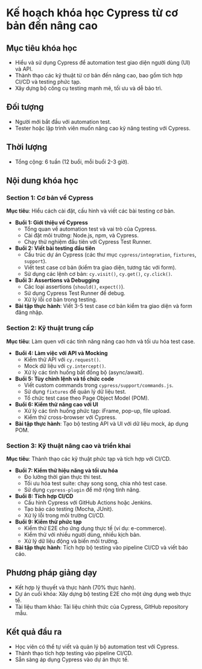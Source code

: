 # Kế hoạch khóa học Cypress từ cơ bản đến nâng cao

## Mục tiêu khóa học
- Hiểu và sử dụng Cypress để automation test giao diện người dùng (UI) và API.
- Thành thạo các kỹ thuật từ cơ bản đến nâng cao, bao gồm tích hợp CI/CD và testing phức tạp.
- Xây dựng bộ công cụ testing mạnh mẽ, tối ưu và dễ bảo trì.

## Đối tượng
- Người mới bắt đầu với automation test.
- Tester hoặc lập trình viên muốn nâng cao kỹ năng testing với Cypress.

## Thời lượng
- Tổng cộng: 6 tuần (12 buổi, mỗi buổi 2-3 giờ).

## Nội dung khóa học

### Section 1: Cơ bản về Cypress
**Mục tiêu**: Hiểu cách cài đặt, cấu hình và viết các bài testing cơ bản.
- **Buổi 1: Giới thiệu về Cypress**
  - Tổng quan về automation test và vai trò của Cypress.
  - Cài đặt môi trường: Node.js, npm, và Cypress.
  - Chạy thử nghiệm đầu tiên với Cypress Test Runner.
- **Buổi 2: Viết bài testing đầu tiên**
  - Cấu trúc dự án Cypress (các thư mục `cypress/integration`, `fixtures`, `support`).
  - Viết test case cơ bản (kiểm tra giao diện, tương tác với form).
  - Sử dụng các lệnh cơ bản: `cy.visit()`, `cy.get()`, `cy.click()`.
- **Buổi 3: Assertions và Debugging**
  - Các loại assertions (`should()`, `expect()`).
  - Sử dụng Cypress Test Runner để debug.
  - Xử lý lỗi cơ bản trong testing.
- **Bài tập thực hành**: Viết 3-5 test case cơ bản kiểm tra giao diện và form đăng nhập.

### Section 2: Kỹ thuật trung cấp
**Mục tiêu**: Làm quen với các tính năng nâng cao hơn và tối ưu hóa test case.
- **Buổi 4: Làm việc với API và Mocking**
  - Kiểm thử API với `cy.request()`.
  - Mock dữ liệu với `cy.intercept()`.
  - Xử lý các tình huống bất đồng bộ (async/await).
- **Buổi 5: Tùy chỉnh lệnh và tổ chức code**
  - Viết custom commands trong `cypress/support/commands.js`.
  - Sử dụng `fixtures` để quản lý dữ liệu test.
  - Tổ chức test case theo Page Object Model (POM).
- **Buổi 6: Kiểm thử nâng cao với UI**
  - Xử lý các tình huống phức tạp: iFrame, pop-up, file upload.
  - Kiểm thử cross-browser với Cypress.
- **Bài tập thực hành**: Tạo bộ testing API và UI với dữ liệu mock, áp dụng POM.

### Section 3: Kỹ thuật nâng cao và triển khai
**Mục tiêu**: Thành thạo các kỹ thuật phức tạp và tích hợp với CI/CD.
- **Buổi 7: Kiểm thử hiệu năng và tối ưu hóa**
  - Đo lường thời gian thực thi test.
  - Tối ưu hóa test suite: chạy song song, chia nhỏ test case.
  - Sử dụng `cypress-plugin` để mở rộng tính năng.
- **Buổi 8: Tích hợp CI/CD**
  - Cấu hình Cypress với GitHub Actions hoặc Jenkins.
  - Tạo báo cáo testing (Mocha, JUnit).
  - Xử lý lỗi trong môi trường CI/CD.
- **Buổi 9: Kiểm thử phức tạp**
  - Kiểm thử E2E cho ứng dụng thực tế (ví dụ: e-commerce).
  - Kiểm thử với nhiều người dùng, nhiều kịch bản.
  - Xử lý dữ liệu động và biến môi trường.
- **Bài tập thực hành**: Tích hợp bộ testing vào pipeline CI/CD và viết báo cáo.

## Phương pháp giảng dạy
- Kết hợp lý thuyết và thực hành (70% thực hành).
- Dự án cuối khóa: Xây dựng bộ testing E2E cho một ứng dụng web thực tế.
- Tài liệu tham khảo: Tài liệu chính thức của Cypress, GitHub repository mẫu.

## Kết quả đầu ra
- Học viên có thể tự viết và quản lý bộ automation test với Cypress.
- Thành thạo tích hợp testing vào pipeline CI/CD.
- Sẵn sàng áp dụng Cypress vào dự án thực tế.